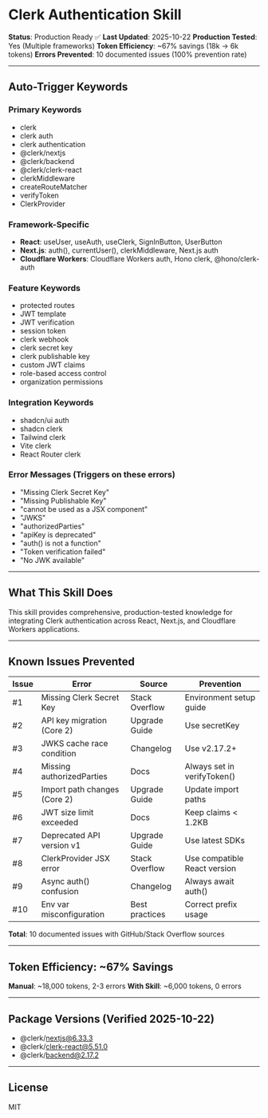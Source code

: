 # Clerk Authentication Skill

**Status**: Production Ready ✅
**Last Updated**: 2025-10-22
**Production Tested**: Yes (Multiple frameworks)
**Token Efficiency**: ~67% savings (18k → 6k tokens)
**Errors Prevented**: 10 documented issues (100% prevention rate)

---

## Auto-Trigger Keywords

### Primary Keywords
- clerk
- clerk auth
- clerk authentication
- @clerk/nextjs
- @clerk/backend
- @clerk/clerk-react
- clerkMiddleware
- createRouteMatcher
- verifyToken
- ClerkProvider

### Framework-Specific
- **React**: useUser, useAuth, useClerk, SignInButton, UserButton
- **Next.js**: auth(), currentUser(), clerkMiddleware, Next.js auth
- **Cloudflare Workers**: Cloudflare Workers auth, Hono clerk, @hono/clerk-auth

### Feature Keywords
- protected routes
- JWT template
- JWT verification
- session token
- clerk webhook
- clerk secret key
- clerk publishable key
- custom JWT claims
- role-based access control
- organization permissions

### Integration Keywords
- shadcn/ui auth
- shadcn clerk
- Tailwind clerk
- Vite clerk
- React Router clerk

### Error Messages (Triggers on these errors)
- "Missing Clerk Secret Key"
- "Missing Publishable Key"
- "cannot be used as a JSX component"
- "JWKS"
- "authorizedParties"
- "apiKey is deprecated"
- "auth() is not a function"
- "Token verification failed"
- "No JWK available"

---

## What This Skill Does

This skill provides comprehensive, production-tested knowledge for integrating Clerk authentication across React, Next.js, and Cloudflare Workers applications.

---

## Known Issues Prevented

| Issue | Error | Source | Prevention |
|-------|-------|--------|------------|
| #1 | Missing Clerk Secret Key | Stack Overflow | Environment setup guide |
| #2 | API key migration (Core 2) | Upgrade Guide | Use secretKey |
| #3 | JWKS cache race condition | Changelog | Use v2.17.2+ |
| #4 | Missing authorizedParties | Docs | Always set in verifyToken() |
| #5 | Import path changes (Core 2) | Upgrade Guide | Update import paths |
| #6 | JWT size limit exceeded | Docs | Keep claims < 1.2KB |
| #7 | Deprecated API version v1 | Upgrade Guide | Use latest SDKs |
| #8 | ClerkProvider JSX error | Stack Overflow | Use compatible React version |
| #9 | Async auth() confusion | Changelog | Always await auth() |
| #10 | Env var misconfiguration | Best practices | Correct prefix usage |

**Total**: 10 documented issues with GitHub/Stack Overflow sources

---

## Token Efficiency: ~67% Savings

**Manual**: ~18,000 tokens, 2-3 errors
**With Skill**: ~6,000 tokens, 0 errors

---

## Package Versions (Verified 2025-10-22)

- @clerk/nextjs@6.33.3
- @clerk/clerk-react@5.51.0
- @clerk/backend@2.17.2

---

## License

MIT
